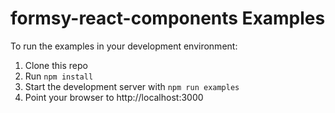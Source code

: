 formsy-react-components Examples
================================

To run the examples in your development environment:

1. Clone this repo
2. Run `npm install`
3. Start the development server with `npm run examples`
4. Point your browser to http://localhost:3000
